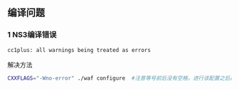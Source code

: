 ## 编译问题

### 1 NS3编译错误

```bash
cc1plus: all warnings being treated as errors
```

解决方法

```bash
CXXFLAGS="-Wno-error" ./waf configure  #注意等号前后没有空格，进行该配置之后再进行编译 即可忽略警告
```



